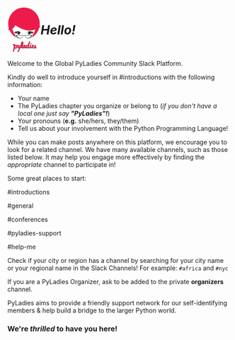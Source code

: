<H1><img align="left" height=100 src="images/Girlgeek_w_workmark.png"><br> 
  <em>Hello!</em></H1>

&nbsp;  

Welcome to the Global PyLadies Community Slack Platform. 

Kindly do well to introduce yourself in #introductions with the following information:



- Your name
- The PyLadies chapter you organize or belong to (_if you don't have a local one just say **"PyLadies"!**_)
- Your pronouns (**e.g.** she/hers, they/them)
- Tell us about your involvement with the Python Programming Language!



While you can make posts anywhere on this platform, we encourage you to look for a related channel. We have many available channels, such as those listed below. It may help you engage more effectively by finding the _appropriate_ channel to participate in! 

Some great places to start: 

\#introductions

\#general

\#conferences

\#pyladies-support

\#help-me


Check if your city or region has a channel by searching for your city name or your regional name in the Slack Channels! For example: `#africa` and `#nyc`


If you are a PyLadies Organizer, ask to be added to the private **organizers** channel.

PyLadies aims to provide a friendly support network for our self-identifying members & help build a bridge to the larger Python world.

### We're _thrilled_ to have you here!
